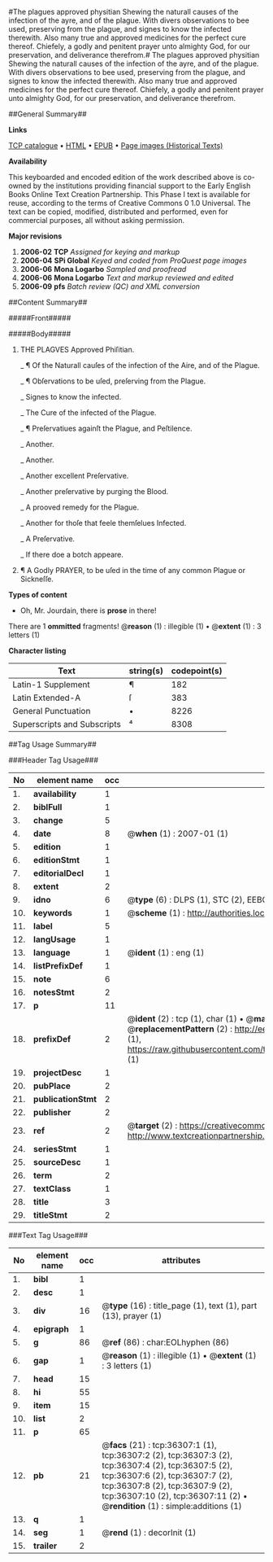 #The plagues approved physitian Shewing the naturall causes of the infection of the ayre, and of the plague. With divers observations to bee used, preserving from the plague, and signes to know the infected therewith. Also many true and approved medicines for the perfect cure thereof. Chiefely, a godly and penitent prayer unto almighty God, for our preservation, and deliverance therefrom.#
The plagues approved physitian Shewing the naturall causes of the infection of the ayre, and of the plague. With divers observations to bee used, preserving from the plague, and signes to know the infected therewith. Also many true and approved medicines for the perfect cure thereof. Chiefely, a godly and penitent prayer unto almighty God, for our preservation, and deliverance therefrom.

##General Summary##

**Links**

[TCP catalogue](http://www.ota.ox.ac.uk/tcp/)  • 
[HTML](http://tei.it.ox.ac.uk/tcp/Texts-HTML/free/A54/A54963.html)  • 
[EPUB](http://tei.it.ox.ac.uk/tcp/Texts-EPUB/free/A54/A54963.epub) • 
[Page images (Historical Texts)](https://data.historicaltexts.jisc.ac.uk/view?pubId=eebo-99831840e&pageId=eebo-99831840e-36307-1)

**Availability**

This keyboarded and encoded edition of the
	       work described above is co-owned by the institutions
	       providing financial support to the Early English Books
	       Online Text Creation Partnership. This Phase I text is
	       available for reuse, according to the terms of Creative
	       Commons 0 1.0 Universal. The text can be copied,
	       modified, distributed and performed, even for
	       commercial purposes, all without asking permission.

**Major revisions**

1. __2006-02__ __TCP__ *Assigned for keying and markup*
1. __2006-04__ __SPi Global__ *Keyed and coded from ProQuest page images*
1. __2006-06__ __Mona Logarbo__ *Sampled and proofread*
1. __2006-06__ __Mona Logarbo__ *Text and markup reviewed and edited*
1. __2006-09__ __pfs__ *Batch review (QC) and XML conversion*

##Content Summary##

#####Front#####

#####Body#####

1. THE PLAGVES Approved Phiſitian.

    _ ¶ Of the Naturall cauſes of the infection of the Aire, and of the Plague.

    _ ¶ Obſervations to be uſed, preſerving from the Plague.

    _ Signes to know the infected.

    _ The Cure of the infected of the Plague.

    _ ¶ Preſervatiues againſt the Plague, and Peſtilence.

    _ Another.

    _ Another.

    _ Another excellent Preſervative.

    _ Another preſervative by purging the Blood.

    _ A prooved remedy for the Plague.

    _ Another for thoſe that feele themſelues Infected.

    _ A Preſervative.

    _ If there doe a botch appeare.

1. ¶ A Godly PRAYER, to be uſed in the time of any common Plague or Sickneſſe.

**Types of content**

  * Oh, Mr. Jourdain, there is **prose** in there!

There are 1 **ommitted** fragments! 
 @__reason__ (1) : illegible (1)  •  @__extent__ (1) : 3 letters (1)

**Character listing**


|Text|string(s)|codepoint(s)|
|---|---|---|
|Latin-1 Supplement|¶|182|
|Latin Extended-A|ſ|383|
|General Punctuation|•|8226|
|Superscripts             and Subscripts|⁴|8308|

##Tag Usage Summary##

###Header Tag Usage###

|No|element name|occ|attributes|
|---|---|---|---|
|1.|__availability__|1||
|2.|__biblFull__|1||
|3.|__change__|5||
|4.|__date__|8| @__when__ (1) : 2007-01 (1)|
|5.|__edition__|1||
|6.|__editionStmt__|1||
|7.|__editorialDecl__|1||
|8.|__extent__|2||
|9.|__idno__|6| @__type__ (6) : DLPS (1), STC (2), EEBO-CITATION (1), PROQUEST (1), VID (1)|
|10.|__keywords__|1| @__scheme__ (1) : http://authorities.loc.gov/ (1)|
|11.|__label__|5||
|12.|__langUsage__|1||
|13.|__language__|1| @__ident__ (1) : eng (1)|
|14.|__listPrefixDef__|1||
|15.|__note__|6||
|16.|__notesStmt__|2||
|17.|__p__|11||
|18.|__prefixDef__|2| @__ident__ (2) : tcp (1), char (1)  •  @__matchPattern__ (2) : ([0-9\-]+):([0-9IVX]+) (1), (.+) (1)  •  @__replacementPattern__ (2) : http://eebo.chadwyck.com/downloadtiff?vid=$1&page=$2 (1), https://raw.githubusercontent.com/textcreationpartnership/Texts/master/tcpchars.xml#$1 (1)|
|19.|__projectDesc__|1||
|20.|__pubPlace__|2||
|21.|__publicationStmt__|2||
|22.|__publisher__|2||
|23.|__ref__|2| @__target__ (2) : https://creativecommons.org/publicdomain/zero/1.0/ (1), http://www.textcreationpartnership.org/docs/. (1)|
|24.|__seriesStmt__|1||
|25.|__sourceDesc__|1||
|26.|__term__|2||
|27.|__textClass__|1||
|28.|__title__|3||
|29.|__titleStmt__|2||


###Text Tag Usage###

|No|element name|occ|attributes|
|---|---|---|---|
|1.|__bibl__|1||
|2.|__desc__|1||
|3.|__div__|16| @__type__ (16) : title_page (1), text (1), part (13), prayer (1)|
|4.|__epigraph__|1||
|5.|__g__|86| @__ref__ (86) : char:EOLhyphen (86)|
|6.|__gap__|1| @__reason__ (1) : illegible (1)  •  @__extent__ (1) : 3 letters (1)|
|7.|__head__|15||
|8.|__hi__|55||
|9.|__item__|15||
|10.|__list__|2||
|11.|__p__|65||
|12.|__pb__|21| @__facs__ (21) : tcp:36307:1 (1), tcp:36307:2 (2), tcp:36307:3 (2), tcp:36307:4 (2), tcp:36307:5 (2), tcp:36307:6 (2), tcp:36307:7 (2), tcp:36307:8 (2), tcp:36307:9 (2), tcp:36307:10 (2), tcp:36307:11 (2)  •  @__rendition__ (1) : simple:additions (1)|
|13.|__q__|1||
|14.|__seg__|1| @__rend__ (1) : decorInit (1)|
|15.|__trailer__|2||
